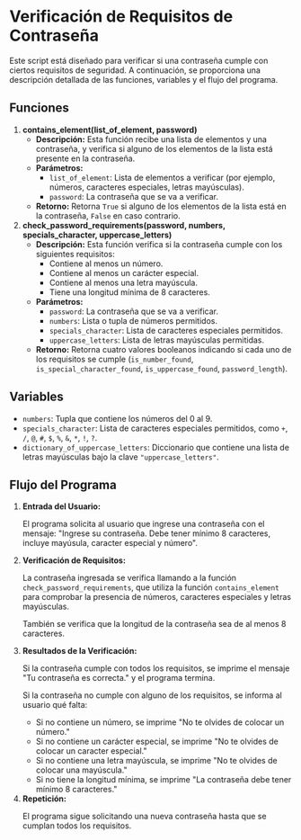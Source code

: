 <!DOCTYPE html>
<html lang="es">
<head>
    <meta charset="UTF-8">
    <meta name="viewport" content="width=device-width, initial-scale=1.0"> 
</head>
<body>
    <h1>Verificación de Requisitos de Contraseña</h1>
    <p>Este script está diseñado para verificar si una contraseña cumple con ciertos requisitos de seguridad. A continuación, se proporciona una descripción detallada de las funciones, variables y el flujo del programa.</p>
    <h2>Funciones</h2>
    <ol>
        <li>
            <strong>contains_element(list_of_element, password)</strong>
            <ul>
                <li><strong>Descripción:</strong> Esta función recibe una lista de elementos y una contraseña, y verifica si alguno de los elementos de la lista está presente en la contraseña.</li>
                <li><strong>Parámetros:</strong>
                    <ul>
                        <li><code>list_of_element</code>: Lista de elementos a verificar (por ejemplo, números, caracteres especiales, letras mayúsculas).</li>
                        <li><code>password</code>: La contraseña que se va a verificar.</li>
                    </ul>
                </li>
                <li><strong>Retorno:</strong> Retorna <code>True</code> si alguno de los elementos de la lista está en la contraseña, <code>False</code> en caso contrario.</li>
            </ul>
        </li>
        <li>
            <strong>check_password_requirements(password, numbers, specials_character, uppercase_letters)</strong>
            <ul>
                <li><strong>Descripción:</strong> Esta función verifica si la contraseña cumple con los siguientes requisitos:
                    <ul>
                        <li>Contiene al menos un número.</li>
                        <li>Contiene al menos un carácter especial.</li>
                        <li>Contiene al menos una letra mayúscula.</li>
                        <li>Tiene una longitud mínima de 8 caracteres.</li>
                    </ul>
                </li>
                <li><strong>Parámetros:</strong>
                    <ul>
                        <li><code>password</code>: La contraseña que se va a verificar.</li>
                        <li><code>numbers</code>: Lista o tupla de números permitidos.</li>
                        <li><code>specials_character</code>: Lista de caracteres especiales permitidos.</li>
                        <li><code>uppercase_letters</code>: Lista de letras mayúsculas permitidas.</li>
                    </ul>
                </li>
                <li><strong>Retorno:</strong> Retorna cuatro valores booleanos indicando si cada uno de los requisitos se cumple (<code>is_number_found</code>, <code>is_special_character_found</code>, <code>is_uppercase_found</code>, <code>password_length</code>).</li>
            </ul>
        </li>
    </ol>
    <h2>Variables</h2>
    <ul>
        <li><code>numbers</code>: Tupla que contiene los números del 0 al 9.</li>
        <li><code>specials_character</code>: Lista de caracteres especiales permitidos, como <code>+</code>, <code>/</code>, <code>@</code>, <code>#</code>, <code>$</code>, <code>%</code>, <code>&</code>, <code>*</code>, <code>!</code>, <code>?</code>.</li>
        <li><code>dictionary_of_uppercase_letters</code>: Diccionario que contiene una lista de letras mayúsculas bajo la clave <code>"uppercase_letters"</code>.</li>
    </ul>
    <h2>Flujo del Programa</h2>
    <ol>
        <li>
            <strong>Entrada del Usuario:</strong>
            <p>El programa solicita al usuario que ingrese una contraseña con el mensaje: "Ingrese su contraseña. Debe tener mínimo 8 caracteres, incluye mayúsula, caracter especial y número".</p>
        </li>
        <li>
            <strong>Verificación de Requisitos:</strong>
            <p>La contraseña ingresada se verifica llamando a la función <code>check_password_requirements</code>, que utiliza la función <code>contains_element</code> para comprobar la presencia de números, caracteres especiales y letras mayúsculas.</p>
            <p>También se verifica que la longitud de la contraseña sea de al menos 8 caracteres.</p>
        </li>
        <li>
            <strong>Resultados de la Verificación:</strong>
            <p>Si la contraseña cumple con todos los requisitos, se imprime el mensaje "Tu contraseña es correcta." y el programa termina.</p>
            <p>Si la contraseña no cumple con alguno de los requisitos, se informa al usuario qué falta:</p>
            <ul>
                <li>Si no contiene un número, se imprime "No te olvides de colocar un número."</li>
                <li>Si no contiene un carácter especial, se imprime "No te olvides de colocar un caracter especial."</li>
                <li>Si no contiene una letra mayúscula, se imprime "No te olvides de colocar una mayúscula."</li>
                <li>Si no tiene la longitud mínima, se imprime "La contraseña debe tener mínimo 8 caracteres."</li>
            </ul>
        </li>
        <li>
            <strong>Repetición:</strong>
            <p>El programa sigue solicitando una nueva contraseña hasta que se cumplan todos los requisitos.</p>
        </li>
    </ol>
</body>
</html>
